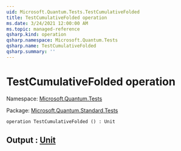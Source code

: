 ```yaml
---
uid: Microsoft.Quantum.Tests.TestCumulativeFolded
title: TestCumulativeFolded operation
ms.date: 3/24/2021 12:00:00 AM
ms.topic: managed-reference
qsharp.kind: operation
qsharp.namespace: Microsoft.Quantum.Tests
qsharp.name: TestCumulativeFolded
qsharp.summary: ''
---
```


# TestCumulativeFolded operation

Namespace: [Microsoft.Quantum.Tests](xref:Microsoft.Quantum.Tests)

Package: [Microsoft.Quantum.Standard.Tests](https://nuget.org/packages/Microsoft.Quantum.Standard.Tests)




```qsharp
operation TestCumulativeFolded () : Unit
```


## Output : [Unit](xref:microsoft.quantum.lang-ref.unit)

